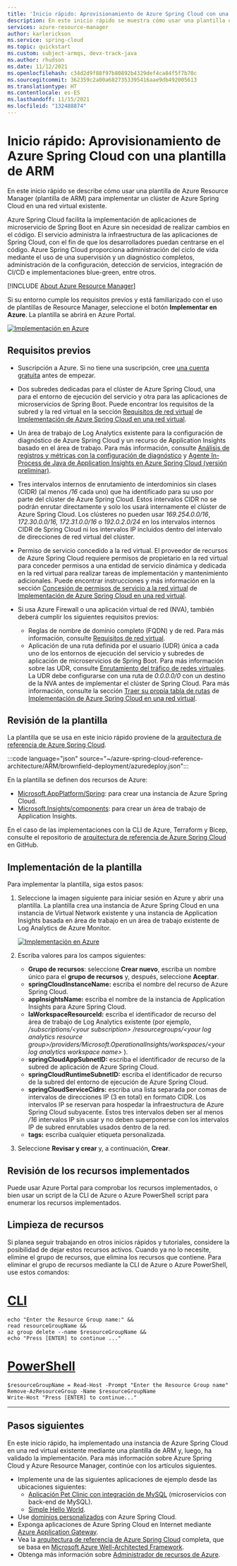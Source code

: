 ```yaml
---
title: 'Inicio rápido: Aprovisionamiento de Azure Spring Cloud con una plantilla de Azure Resource Manager (plantilla de ARM)'
description: En este inicio rápido se muestra cómo usar una plantilla de ARM para implementar un clúster de Spring Cloud en una red virtual existente.
services: azure-resource-manager
author: karlerickson
ms.service: spring-cloud
ms.topic: quickstart
ms.custom: subject-armqs, devx-track-java
ms.author: rhudson
ms.date: 11/12/2021
ms.openlocfilehash: c34d2d9f88f97b80892b4329def4ca84f5f7b70c
ms.sourcegitcommit: 362359c2a00a6827353395416aae9db492005613
ms.translationtype: HT
ms.contentlocale: es-ES
ms.lasthandoff: 11/15/2021
ms.locfileid: "132488874"
---
```

# <a name="quickstart-provision-azure-spring-cloud-using-an-arm-template"></a>Inicio rápido: Aprovisionamiento de Azure Spring Cloud con una plantilla de ARM

En este inicio rápido se describe cómo usar una plantilla de Azure Resource Manager (plantilla de ARM) para implementar un clúster de Azure Spring Cloud en una red virtual existente.

Azure Spring Cloud facilita la implementación de aplicaciones de microservicio de Spring Boot en Azure sin necesidad de realizar cambios en el código. El servicio administra la infraestructura de las aplicaciones de Spring Cloud, con el fin de que los desarrolladores puedan centrarse en el código. Azure Spring Cloud proporciona administración del ciclo de vida mediante el uso de una supervisión y un diagnóstico completos, administración de la configuración, detección de servicios, integración de CI/CD e implementaciones blue-green, entre otros.

[!INCLUDE [About Azure Resource Manager](../../includes/resource-manager-quickstart-introduction.md)]

Si su entorno cumple los requisitos previos y está familiarizado con el uso de plantillas de Resource Manager, seleccione el botón **Implementar en Azure**. La plantilla se abrirá en Azure Portal.

[![Implementación en Azure](../media/template-deployments/deploy-to-azure.svg?sanitize=true)](https://portal.azure.com/#create/Microsoft.Template/uri/https%3A%2F%2Fraw.githubusercontent.com%2FAzure%2Fazure-spring-cloud-reference-architecture%2Fmain%2FARM%2Fbrownfield-deployment%2fazuredeploy.json)

## <a name="prerequisites"></a>Requisitos previos

* Suscripción a Azure. Si no tiene una suscripción, cree [una cuenta gratuita](https://azure.microsoft.com/free/?WT.mc_id=A261C142F) antes de empezar.
* Dos subredes dedicadas para el clúster de Azure Spring Cloud, una para el entorno de ejecución del servicio y otra para las aplicaciones de microservicios de Spring Boot. Puede encontrar los requisitos de la subred y la red virtual en la sección [Requisitos de red virtual](how-to-deploy-in-azure-virtual-network.md#virtual-network-requirements) de [Implementación de Azure Spring Cloud en una red virtual](how-to-deploy-in-azure-virtual-network.md).
* Un área de trabajo de Log Analytics existente para la configuración de diagnóstico de Azure Spring Cloud y un recurso de Application Insights basado en el área de trabajo. Para más información, consulte [Análisis de registros y métricas con la configuración de diagnóstico](diagnostic-services.md) y [Agente In-Process de Java de Application Insights en Azure Spring Cloud (versión preliminar)](how-to-application-insights.md).
* Tres intervalos internos de enrutamiento de interdominios sin clases (CIDR) (al menos */16* cada uno) que ha identificado para su uso por parte del clúster de Azure Spring Cloud. Estos intervalos CIDR no se podrán enrutar directamente y solo los usará internamente el clúster de Azure Spring Cloud. Los clústeres no pueden usar *169.254.0.0/16*, *172.30.0.0/16,* *172.31.0.0/16* o  *192.0.2.0/24* en los intervalos internos CIDR de Spring Cloud ni los intervalos IP incluidos dentro del intervalo de direcciones de red virtual del clúster.
* Permiso de servicio concedido a la red virtual. El proveedor de recursos de Azure Spring Cloud requiere permisos de propietario en la red virtual para conceder permisos a una entidad de servicio dinámica y dedicada en la red virtual para realizar tareas de implementación y mantenimiento adicionales. Puede encontrar instrucciones y más información en la sección [Concesión de permisos de servicio a la red virtual](how-to-deploy-in-azure-virtual-network.md#grant-service-permission-to-the-virtual-network) de [Implementación de Azure Spring Cloud en una red virtual](how-to-deploy-in-azure-virtual-network.md).
* Si usa Azure Firewall o una aplicación virtual de red (NVA), también deberá cumplir los siguientes requisitos previos:

   * Reglas de nombre de dominio completo (FQDN) y de red. Para más información, consulte [Requisitos de red virtual](how-to-deploy-in-azure-virtual-network.md#virtual-network-requirements).
   * Aplicación de una ruta definida por el usuario (UDR) única a cada uno de los entornos de ejecución del servicio y subredes de aplicación de microservicios de Spring Boot. Para más información sobre las UDR, consulte [Enrutamiento del tráfico de redes virtuales](../virtual-network/virtual-networks-udr-overview.md). La UDR debe configurarse con una ruta de *0.0.0.0/0* con un destino de la NVA antes de implementar el clúster de Spring Cloud. Para más información, consulte la sección [Traer su propia tabla de rutas](how-to-deploy-in-azure-virtual-network.md#bring-your-own-route-table) de [Implementación de Azure Spring Cloud en una red virtual](how-to-deploy-in-azure-virtual-network.md).

## <a name="review-the-template"></a>Revisión de la plantilla

La plantilla que se usa en este inicio rápido proviene de la [arquitectura de referencia de Azure Spring Cloud](reference-architecture.md).

:::code language="json" source="~/azure-spring-cloud-reference-architecture/ARM/brownfield-deployment/azuredeploy.json":::

En la plantilla se definen dos recursos de Azure:

* [Microsoft.AppPlatform/Spring](/azure/templates/microsoft.appplatform/spring): para crear una instancia de Azure Spring Cloud.
* [Microsoft.Insights/components](/azure/templates/microsoft.insights/components): para crear un área de trabajo de Application Insights.

En el caso de las implementaciones con la CLI de Azure, Terraform y Bicep, consulte el repositorio de [arquitectura de referencia de Azure Spring Cloud](https://github.com/Azure/azure-spring-cloud-reference-architecture) en GitHub.

## <a name="deploy-the-template"></a>Implementación de la plantilla

Para implementar la plantilla, siga estos pasos:

1. Seleccione la imagen siguiente para iniciar sesión en Azure y abrir una plantilla. La plantilla crea una instancia de Azure Spring Cloud en una instancia de Virtual Network existente y una instancia de Application Insights basada en área de trabajo en un área de trabajo existente de Log Analytics de Azure Monitor.

   [![Implementación en Azure](../media/template-deployments/deploy-to-azure.svg?sanitize=true)](https://portal.azure.com/#create/Microsoft.Template/uri/https%3A%2F%2Fraw.githubusercontent.com%2FAzure%2Fazure-spring-cloud-reference-architecture%2Fmain%2FARM%2Fbrownfield-deployment%2fazuredeploy.json)

2. Escriba valores para los campos siguientes:

   - **Grupo de recursos**: seleccione **Crear nuevo**, escriba un nombre único para el **grupo de recursos** y, después, seleccione **Aceptar**.
   - **springCloudInstanceName:** escriba el nombre del recurso de Azure Spring Cloud.
   - **appInsightsName:** escriba el nombre de la instancia de Application Insights para Azure Spring Cloud.
   - **laWorkspaceResourceId:** escriba el identificador de recurso del área de trabajo de Log Analytics existente (por ejemplo, */subscriptions/\<your subscription> /resourcegroups/\<your log analytics resource group>/providers/Microsoft.OperationalInsights/workspaces/\<your log analytics workspace name>* ).
   - **springCloudAppSubnetID:** escriba el identificador de recurso de la subred de aplicación de Azure Spring Cloud.
   - **springCloudRuntimeSubnetID:** escriba el identificador de recurso de la subred del entorno de ejecución de Azure Spring Cloud.
   - **springCloudServiceCidrs:** escriba una lista separada por comas de intervalos de direcciones IP (3 en total) en formato CIDR. Los intervalos IP se reservan para hospedar la infraestructura de Azure Spring Cloud subyacente. Estos tres intervalos deben ser al menos */16* intervalos IP sin usar y no deben superponerse con los intervalos IP de subred enrutables usados dentro de la red.
   - **tags:** escriba cualquier etiqueta personalizada.

3. Seleccione **Revisar y crear** y, a continuación, **Crear**.

## <a name="review-deployed-resources"></a>Revisión de los recursos implementados

Puede usar Azure Portal para comprobar los recursos implementados, o bien usar un script de la CLI de Azure o Azure PowerShell script para enumerar los recursos implementados.

## <a name="clean-up-resources"></a>Limpieza de recursos

Si planea seguir trabajando en otros inicios rápidos y tutoriales, considere la posibilidad de dejar estos recursos activos. Cuando ya no lo necesite, elimine el grupo de recursos, que elimina los recursos que contiene. Para eliminar el grupo de recursos mediante la CLI de Azure o Azure PowerShell, use estos comandos:

# <a name="cli"></a>[CLI](#tab/azure-cli)

```azurecli
echo "Enter the Resource Group name:" &&
read resourceGroupName &&
az group delete --name $resourceGroupName &&
echo "Press [ENTER] to continue ..."
```

# <a name="powershell"></a>[PowerShell](#tab/azure-powershell)

```azurepowershell-interactive
$resourceGroupName = Read-Host -Prompt "Enter the Resource Group name"
Remove-AzResourceGroup -Name $resourceGroupName
Write-Host "Press [ENTER] to continue..."
```

---

## <a name="next-steps"></a>Pasos siguientes

En este inicio rápido, ha implementado una instancia de Azure Spring Cloud en una red virtual existente mediante una plantilla de ARM y, luego, ha validado la implementación. Para más información sobre Azure Spring Cloud y Azure Resource Manager, continúe con los artículos siguientes.

- Implemente una de las siguientes aplicaciones de ejemplo desde las ubicaciones siguientes:
   - [Aplicación Pet Clinic con integración de MySQL](https://github.com/azure-samples/spring-petclinic-microservices) (microservicios con back-end de MySQL).
   - [Simple Hello World](./quickstart.md?pivots=programming-language-java&tabs=Azure-CLI).
- Use [dominios personalizados](tutorial-custom-domain.md) con Azure Spring Cloud.
- Exponga aplicaciones de Azure Spring Cloud en Internet mediante [Azure Application Gateway](expose-apps-gateway-azure-firewall.md).
- Vea la [arquitectura de referencia de Azure Spring Cloud](reference-architecture.md) completa, que se basa en [Microsoft Azure Well-Architected Framework](/azure/architecture/framework/).
- Obtenga más información sobre [Administrador de recursos de Azure](../azure-resource-manager/management/overview.md).
